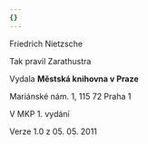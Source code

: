 ```yaml
---
{}
---
```


Friedrich Nietzsche

Tak pravil Zarathustra

  

Vydala **Městská knihovna v Praze**

Mariánské nám. 1, 115 72 Praha 1

  

V MKP 1. vydání

Verze 1.0 z 05. 05. 2011
